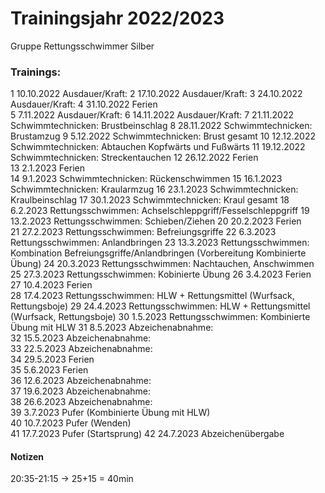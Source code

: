 # Trainingsjahr 2022/2023
Gruppe Rettungsschwimmer Silber


### Trainings:

1	10.10.2022	Ausdauer/Kraft:	
2	17.10.2022	Ausdauer/Kraft:	
3	24.10.2022	Ausdauer/Kraft:	
4	31.10.2022	Ferien	
5	7.11.2022	Ausdauer/Kraft:	
6	14.11.2022	Ausdauer/Kraft:	
7	21.11.2022	Schwimmtechnicken:	Brustbeinschlag
8	28.11.2022	Schwimmtechnicken:	Brustamzug
9	5.12.2022	Schwimmtechnicken:	Brust gesamt
10	12.12.2022	Schwimmtechnicken:	Abtauchen Kopfwärts und Fußwärts
11	19.12.2022	Schwimmtechnicken:	Streckentauchen
12	26.12.2022	Ferien	
13	2.1.2023	Ferien	
14	9.1.2023	Schwimmtechnicken:	Rückenschwimmen
15	16.1.2023	Schwimmtechnicken:	Kraularmzug
16	23.1.2023	Schwimmtechnicken:	Kraulbeinschlag
17	30.1.2023	Schwimmtechnicken:	Kraul gesamt
18	6.2.2023	Rettungsschwimmen:	Achselschleppgriff/Fesselschleppgriff
19	13.2.2023	Rettungsschwimmen:	Schieben/Ziehen
20	20.2.2023	Ferien	
21	27.2.2023	Rettungsschwimmen:	Befreiungsgriffe
22	6.3.2023	Rettungsschwimmen:	Anlandbringen
23	13.3.2023	Rettungsschwimmen:	Kombination Befreiungsgriffe/Anlandbringen (Vorbereitung Kombinierte Übung)
24	20.3.2023	Rettungsschwimmen:	Nachtauchen, Anschwimmen
25	27.3.2023	Rettungsschwimmen:	Kobinierte Übung
26	3.4.2023	Ferien	
27	10.4.2023	Ferien	
28	17.4.2023	Rettungsschwimmen:	HLW  + Rettungsmittel (Wurfsack, Rettungsboje)
29	24.4.2023	Rettungsschwimmen:	HLW  + Rettungsmittel (Wurfsack, Rettungsboje)
30	1.5.2023	Rettungsschwimmen:	Kombinierte Übung mit HLW
31	8.5.2023	Abzeichenabnahme:	
32	15.5.2023	Abzeichenabnahme:	
33	22.5.2023	Abzeichenabnahme:	
34	29.5.2023	Ferien	
35	5.6.2023	Ferien	
36	12.6.2023	Abzeichenabnahme:	
37	19.6.2023	Abzeichenabnahme:	
38	26.6.2023	Abzeichenabnahme:	
39	3.7.2023	Pufer (Kombinierte Übung mit HLW)	
40	10.7.2023	Pufer (Wenden)	
41	17.7.2023	Pufer (Startsprung)	
42	24.7.2023	Abzeichenübergabe	


#### Notizen
20:35-21:15 -> 25+15 = 40min
